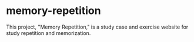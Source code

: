 # memory-repetition
This project, "Memory Repetition," is a study case and exercise website for study repetition and memorization.
